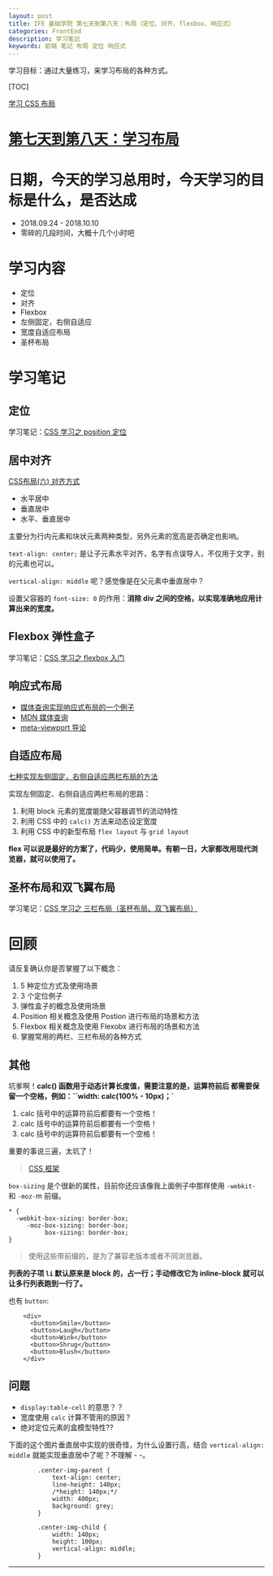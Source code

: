 ```yaml
---
layout: post
title: IFE 基础学院 第七天到第八天：布局（定位、对齐、flexbox、响应式）
categories: FrontEnd
description: 学习笔记
keywords: 前端 笔记 布局 定位 响应式
---
```


学习目标：通过大量练习，来学习布局的各种方式。

[TOC]

[学习 CSS 布局](http://zh.learnlayout.com/toc.html)

# [第七天到第八天：学习布局](http://ife.baidu.com/course/detail/id/42)

# 日期，今天的学习总用时，今天学习的目标是什么，是否达成

- 2018.09.24 - 2018.10.10
- 零碎的几段时间，大概十几个小时吧


# 学习内容

- 定位
- 对齐
- Flexbox
- 左侧固定，右侧自适应
- 宽度自适应布局
- 圣杯布局

# 学习笔记

## 定位

学习笔记：[CSS 学习之 position 定位](https://shixinzhang.top/2018/09/30/position/)

## 居中对齐

[CSS布局(六) 对齐方式](http://www.cnblogs.com/chaixiaozhi/p/8490725.html)

- 水平居中
- 垂直居中
- 水平、垂直居中

主要分为行内元素和块状元素两种类型，另外元素的宽高是否确定也影响。

``text-align: center;`` 是让子元素水平对齐，名字有点误导人，不仅用于文字，别的元素也可以。


``vertical-align: middle`` 呢？感觉像是在父元素中垂直居中？

设置父容器的 ``font-size: 0`` 的作用：**消除 div 之间的空格，以实现准确地应用计算出来的宽度。**


## Flexbox 弹性盒子

学习笔记：[CSS 学习之 flexbox 入门](https://shixinzhang.top/2018/09/25/flexbox/)

## 响应式布局

- [媒体查询实现响应式布局的一个例子](http://zh.learnlayout.com/media-queries.html)
- [MDN 媒体查询](https://developer.mozilla.org/zh-CN/docs/Web/Guide/CSS/Media_queries)
- [meta-viewport 导论](https://dev.opera.com/articles/an-introduction-to-meta-viewport-and-viewport/)

## 自适应布局

[七种实现左侧固定，右侧自适应两栏布局的方法](https://segmentfault.com/a/1190000010698609)

实现左侧固定、右侧自适应两栏布局的思路：

1. 利用 block 元素的宽度能随父容器调节的流动特性
2. 利用 CSS 中的 ``calc()`` 方法来动态设定宽度
3. 利用 CSS 中的新型布局 ``flex layout`` 与 ``grid layout``

**flex 可以说是最好的方案了，代码少，使用简单。有朝一日，大家都改用现代浏览器，就可以使用了。**

## 圣杯布局和双飞翼布局

学习笔记：[CSS 学习之 三栏布局（圣杯布局、双飞翼布局）](https://shixinzhang.top/2018/10/09/three-columns-layout/)


# 回顾

请反复确认你是否掌握了以下概念：

1. 5 种定位方式及使用场景
2. 3 个定位例子
3. 弹性盒子的概念及使用场景
4. Position 相关概念及使用 Postion 进行布局的场景和方法
5. Flexbox 相关概念及使用 Flexobx 进行布局的场景和方法
6. 掌握常用的两栏、三栏布局的各种方式


## 其他

坑爹啊！**calc() 函数用于动态计算长度值，需要注意的是，运算符前后 都需要保留一个空格，例如：``width: calc(100% - 10px)；`**

1. calc 括号中的运算符前后都要有一个空格！
2. calc 括号中的运算符前后都要有一个空格！
3. calc 括号中的运算符前后都要有一个空格！

重要的事说三遍，太坑了！

>[CSS 框架](http://zh.learnlayout.com/frameworks.html)

``box-sizing`` 是个很新的属性，目前你还应该像我上面例子中那样使用 ``-webkit-`` 和 ``-moz-``m  前缀。

```
* {
  -webkit-box-sizing: border-box;
     -moz-box-sizing: border-box;
          box-sizing: border-box;
}
```

> 使用这些带前缀的，是为了兼容老版本或者不同浏览器。

**列表的子项 ``li`` 默认原来是 block 的，占一行；手动修改它为 inline-block 就可以让多行列表跑到一行了。**


也有 ``button``:

```
    <div>
      <button>Smile</button>
      <button>Laugh</button>
      <button>Wink</button>
      <button>Shrug</button>
      <button>Blush</button>
    </div>
```

## 问题

- ``display:table-cell`` 的意思？？
- 宽度使用 ``calc`` 计算不管用的原因？
- 绝对定位元素的盒模型特性??


下面的这个图片垂直居中实现的很奇怪，为什么设置行高，结合 ``vertical-align: middle`` 就能实现垂直居中了呢？不理解 - -。

```
		.center-img-parent {
			text-align: center;
			line-height: 140px;
			/*height: 140px;*/
			width: 400px;
			background: grey;
		}

		.center-img-child {
			width: 140px;
			height: 100px;
			vertical-align: middle;
		}
```

-------------

